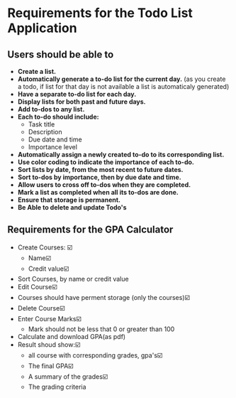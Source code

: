 # Requirements for the Todo List Application

## Users should be able to

- **Create a list.**
- **Automatically generate a to-do list for the current day.** (as you create a todo, if list for that day is not available a list is automaticaly generated)
- **Have a separate to-do list for each day.**
- **Display lists for both past and future days.**
- **Add to-dos to any list.**
- **Each to-do should include:**
  - Task title
  - Description
  - Due date and time
  - Importance level
- **Automatically assign a newly created to-do to its corresponding list.**
- **Use color coding to indicate the importance of each to-do.**
- **Sort lists by date, from the most recent to future dates.**
- **Sort to-dos by importance, then by due date and time.**
- **Allow users to cross off to-dos when they are completed.**
- **Mark a list as completed when all its to-dos are done.**
- **Ensure that storage is permanent.**
- **Be Able to delete and update Todo's**

## Requirements for the GPA Calculator

- Create Courses: ☑️
  - Name☑️
  - Credit value☑️
- Sort Courses, by name or credit value
- Edit Course☑️
- Courses should have perment storage (only the courses)☑️
- Delete Course☑️
- Enter Course Marks☑️
  - Mark should not be less that 0 or greater than 100
- Calculate and download GPA(as pdf)
- Result shoud show:☑️
  - all course with corresponding grades, gpa's☑️
  - The final GPA☑️
  - A summary of the grades☑️
  - The grading criteria
